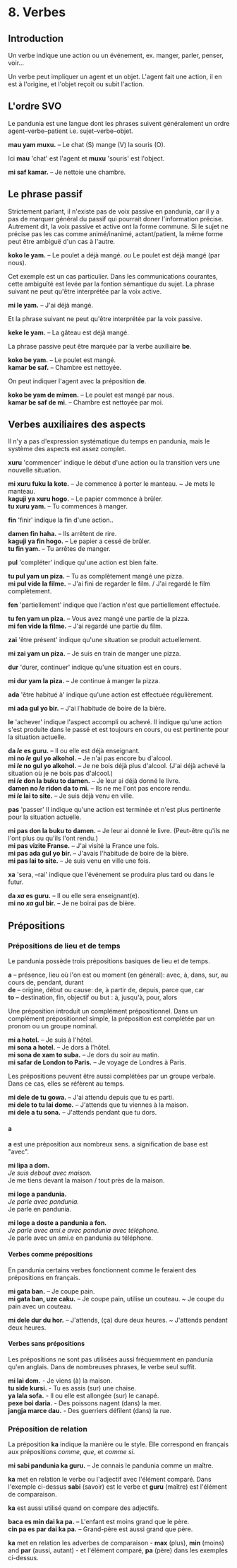 
# 8. Verbes

## Introduction

Un verbe indique une action ou un événement, ex. manger, parler, penser, voir…

Un verbe peut impliquer un agent et un objet.
L'agent fait une action, il en est à l'origine,
et l'objet reçoit ou subit l'action.


## L'ordre SVO

Le pandunia est une langue dont les phrases suivent généralement un ordre agent–verbe–patient i.e. sujet–verbe–objet.

**mau yam muxu.**
– Le chat (S) mange (V) la souris (O).

Ici **mau** 'chat' est l'agent
et **muxu** 'souris' est l'object.

**mi saf kamar.**
– Je nettoie une chambre.


## Le phrase passif

Strictement parlant, il n'existe pas de voix passive en pandunia,
car il y a pas de marquer général du passif qui pourrait doner l'information précise.
Autrement dit, la voix passive et active ont la forme commune.
Si le sujet ne précise pas les cas comme animé/inanimé, actant/patient, la même forme peut être ambiguë d'un cas à l'autre.

**koko le yam.**
– Le poulet a déjà mangé. *ou*
Le poulet est déjà mangé (par nous).

Cet exemple est un cas particulier.
Dans les communications courantes, cette ambiguïté est levée par la fontion sémantique du sujet.
La phrase suivant ne peut qu'être interprétée par la voix active.

**mi le yam.**
– J'ai déjà mangé.

Et la phrase suivant ne peut qu'être interprétée par la voix passive.

**keke le yam.**
– La gâteau est déjà mangé.

La phrase passive peut être marquée par la verbe auxiliaire **be**.

**koko be yam.**
– Le poulet est mangé.  
**kamar be saf.**
– Chambre est nettoyée.

On peut indiquer l'agent avec la préposition **de**.

**koko be yam de mimen.**
– Le poulet est mangé par nous.  
**kamar be saf de mi.**
– Chambre est nettoyée par moi.


## Verbes auxiliaires des aspects

Il n'y a pas d'expression systématique du temps en pandunia,
mais le système des aspects est assez complet.

**xuru**
'commencer'
indique le début d'une action ou la transition vers une nouvelle situation.

**mi xuru fuku la kote.**
– Je commence à porter le manteau. ~ Je mets le manteau.  
**kaguji ya xuru hogo.**
– Le papier commence à brûler.  
**tu xuru yam.**
– Tu commences à manger.

**fin**
'finir'
indique la fin d'une action..

**damen fin haha.**
– Ils arrêtent de rire.  
**kaguji ya fin hogo.**
– Le papier a cessé de brûler.  
**tu fin yam.**
– Tu arrêtes de manger.

**pul**
'compléter'
indique qu'une action est bien faite.

**tu pul yam un piza.**
– Tu as complètement mangé une pizza.  
**mi pul vide la filme.**
– J'ai fini de regarder le film. / J'ai regardé le film complètement.

**fen**
'partiellement'
indique que l'action n'est que partiellement effectuée.

**tu fen yam un piza.**
– Vous avez mangé une partie de la pizza.  
**mi fen vide la filme.**
– J'ai regardé une partie du film.

**zai**
'être présent'
indique qu'une situation se produit actuellement.

**mi zai yam un piza.**
– Je suis en train de manger une pizza.

**dur**
'durer, continuer'
indique qu'une situation est en cours.

**mi dur yam la piza.**
– Je continue à manger la pizza.

**ada**
'être habitué à'
indique qu'une action est effectuée régulièrement.

**mi ada gul yo bir.**
– J'ai l'habitude de boire de la bière.

**le**
'achever'
indique l'aspect accompli ou achevé.
Il indique qu'une action s'est produite dans le passé et est toujours en cours, ou est pertinente pour la situation actuelle.

**da _le_ es guru.**
– Il ou elle est déjà enseignant.  
**mi no _le_ gul yo alkohol.**
– Je n'ai pas encore bu d'alcool.  
**mi _le_ no gul yo alkohol.**
– Je ne bois déjà plus d'alcool. (J'ai déjà achevé la situation où je ne bois pas d'alcool.)  
**mi _le_ don la buku to damen.**
– Je leur ai déjà donné le livre.  
**damen no _le_ ridon da to mi.**
– Ils ne me l'ont pas encore rendu.  
**mi _le_ lai to site.**
– Je suis déjà venu en ville.

**pas**
'passer'
Il indique qu'une action est terminée et n'est plus pertinente pour la situation actuelle.

**mi pas don la buku to damen.**
– Je leur ai donné le livre. (Peut-être qu'ils ne l'ont plus ou qu'ils l'ont rendu.)  
**mi pas vizite Franse.**
– J'ai visité la France une fois.  
**mi pas ada gul yo bir.**
– J'avais l'habitude de boire de la bière.  
**mi pas lai to site.**
– Je suis venu en ville une fois.

**xa**
'sera, –rai'
indique que l'événement se produira plus tard ou dans le futur.

**da _xa_ es guru.**
– Il ou elle sera enseignant(e).  
**mi no _xa_ gul bir.**
– Je ne boirai pas de bière.


## Prépositions

### Prépositions de lieu et de temps

Le pandunia possède trois prépositions basiques de lieu et de temps.

**a**
– présence, lieu où l'on est ou moment (en général): avec, à, dans, sur, au cours de, pendant, durant  
**de**
– origine, début ou cause: de, à partir de, depuis, parce que, car  
**to**
– destination, fin, objectif ou but : à, jusqu'à, pour, alors

Une préposition introduit un complément prépositionnel. Dans un complément prépositionnel simple, la préposition est complétée par un pronom ou un groupe nominal.

**mi a hotel.** 
– Je suis à l'hôtel.  
**mi sona a hotel.** 
– Je dors à l'hôtel.  
**mi sona de xam to suba.** 
– Je dors du soir au matin.  
**mi safar de London to Paris.** 
– Je voyage de Londres à Paris.  

Les prépositions peuvent être aussi complétées par un groupe verbale. Dans ce cas, elles se réfèrent au temps.

**mi dele de tu gowa.**
– J'ai attendu depuis que tu es parti.  
**mi dele to tu lai dome.**
– J'attends que tu viennes à la maison.  
**mi dele a tu sona.**
– J'attends pendant que tu dors.  

#### a

**a** est une préposition aux nombreux sens. a signification de base est  "avec".
 
**mi lipa a dom.**  
_Je suis debout avec maison._  
Je me tiens devant la maison / tout près de la maison.
 
**mi loge a pandunia.**  
_Je parle avec pandunia._  
Je parle en pandunia.
 
**mi loge a doste a pandunia a fon.**  
_Je parle avec ami.e avec pandunia avec téléphone._  
Je parle avec un ami.e en pandunia au téléphone.

#### Verbes comme prépositions

En pandunia certains verbes fonctionnent comme le feraient des prépositions en français.

**mi gata ban.**
– Je coupe pain.  
**mi gata ban, uze caku.**
– Je coupe pain, utilise un couteau. ~ Je coupe du pain avec un couteau.

**mi dele dur du hor.**
– J'attends, (ça) dure deux heures. ~ J'attends pendant deux heures.

#### Verbes sans prépositions

Les prépositions ne sont pas utilisées aussi fréquemment en pandunia qu'en anglais.
Dans de nombreuses phrases, le verbe seul suffit.

**mi lai dom.** - Je viens (à) la maison.  
**tu side kursi.** - Tu es assis (sur) une chaise.  
**ya lala sofa.** - Il ou elle est allongée (sur) le canapé.  
**pexe boi daria.** - Des poissons nagent (dans) la mer.  
**jangja marce dau.** - Des guerriers défilent (dans) la rue.  

### Préposition de relation

La préposition **ka** indique la manière ou le style. Elle correspond en français aux prépositions _comme_, _que_, et _comme si_.

**mi sabi pandunia ka guru.**
– Je connais le pandunia comme un maître.

**ka** met en relation le verbe ou l'adjectif avec l'élément comparé.
Dans l'exemple ci-dessus **sabi** (savoir) est le verbe et **guru** (maître) est l'élément de comparaison.

**ka** est aussi utilisé quand on compare des adjectifs.

**baca es min dai ka pa.**
– L'enfant est moins grand que le père.  
**cin pa es par dai ka pa.**
– Grand-père est aussi grand que père.

**ka** met en relation les adverbes de comparaison - **max** (plus), **min** (moins) and **par** (aussi, autant) - et l'élément comparé,
**pa** (père) dans les exemples ci-dessus.

